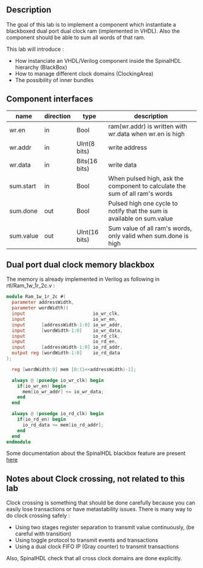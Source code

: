 ## Description
The goal of this lab is to implement a component which instantiate a blackboxed dual port dual clock  ram (implemented in VHDL). Also the component should be able to sum all words of that ram.

This lab will introduce :

- How instanciate an VHDL/Verilog component inside the SpinalHDL hierarchy (BlackBox)
- How to manage different clock domains (ClockingArea)
- The possibility of inner bundles

## Component interfaces

| name | direction | type | description |
| ------ | ----------- | ------ | ------ |
| wr.en | in | Bool | ram(wr.addr) is written with wr.data when wr.en is high |
| wr.addr | in | UInt(8 bits) | write address |
| wr.data | in | Bits(16 bits) | write data |
| sum.start  | in | Bool | When pulsed high, ask the component to calculate the sum of all ram's words |
| sum.done   | out | Bool | Pulsed high one cycle to notify that the sum is available on sum.value |
| sum.value  | out | UInt(16 bits) | Sum value of all ram's words, only valid when sum.done is high |

## Dual port dual clock memory blackbox

The memory is already implemented in Verilog as following in rtl/Ram_1w_1r_2c.v :

```verilog
module Ram_1w_1r_2c #(
  parameter addressWidth,
  parameter wordWidth)(
  input                         io_wr_clk,
  input                         io_wr_en,
  input      [addressWidth-1:0] io_wr_addr,
  input      [wordWidth-1:0]    io_wr_data,
  input                         io_rd_clk,
  input                         io_rd_en,
  input      [addressWidth-1:0] io_rd_addr,
  output reg [wordWidth-1:0]    io_rd_data
);

  reg [wordWidth:0] mem [0:(1<<addressWidth)-1];

  always @ (posedge io_wr_clk) begin
    if(io_wr_en) begin
      mem[io_wr_addr] <= io_wr_data;
    end
  end

  always @ (posedge io_rd_clk) begin
    if(io_rd_en) begin
      io_rd_data <= mem[io_rd_addr];
    end
  end
endmodule
```

Some documentation about the SpinalHDL blackbox feature are present [here](http://spinalhdl.github.io/SpinalDoc/spinal/core/blackbox/)

## Notes about Clock crossing, not related to this lab
Clock crossing is something that should be done carefully because you can easily lose transactions or have metastability issues. There is many way to do clock crossing safely :

- Using two stages register separation to transmit value continuously, (be careful with transition)
- Using toggle protocol to transmit events and transactions
- Using a dual clock FIFO IP (Gray counter) to transmit transactions

Also, SpinalHDL check that all cross clock domains are done explicitly.

